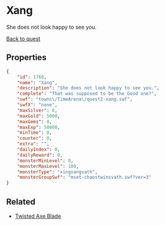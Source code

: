 # Xang

She does not look happy to see you.

[Back to quest](../quests.md)

## Properties

```json
{
    "id": 1768,
    "name": "Xang",
    "description": "She does not look happy to see you.",
    "complete": "That was supposed to be the Good one?",
    "swf": "towns\/TimeArena\/quest2-xang.swf",
    "swfX": "none",
    "maxSilver": 0,
    "maxGold": 5000,
    "maxGems": 0,
    "maxExp": 50000,
    "minTime": 0,
    "counter": 0,
    "extra": "",
    "dailyIndex": 0,
    "dailyReward": 0,
    "monsterMinLevel": 0,
    "monsterMaxLevel": 100,
    "monsterType": "xingxangvath",
    "monsterGroupSwf": "mset-chaostwinsvath.swf?ver=3"
}
```

## Related

- [Twisted Axe Blade](../items/20066-twisted-axe-blade.md)

